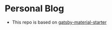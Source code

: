 # Personal Blog

- This repo is based on [gatsby-material-starter](https://github.com/Vagr9K/gatsby-material-starter)
